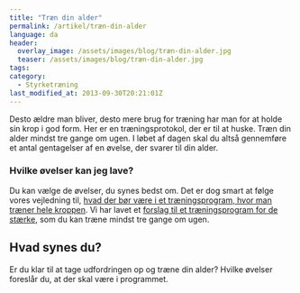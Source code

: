```yaml
---
title: "Træn din alder"
permalink: /artikel/træn-din-alder
language: da
header:
  overlay_image: /assets/images/blog/træn-din-alder.jpg
  teaser: /assets/images/blog/træn-din-alder.jpg
tags:
category:
  - Styrketræning
last_modified_at: 2013-09-30T20:21:01Z
---
```


Desto ældre man bliver, desto mere brug for træning har man for at holde sin krop i god form. Her er en træningsprotokol, der er til at huske. Træn din alder mindst tre gange om ugen. I løbet af dagen skal du altså gennemføre et antal gentagelser af en øvelse, der svarer til din alder.

### Hvilke øvelser kan jeg lave?

Du kan vælge de øvelser, du synes bedst om. Det er dog smart at følge vores vejledning til, [hvad der bør være i et træningsprogram, hvor man træner hele kroppen](/artikel/hvordan-opbygger-jeg-et-helkropsprogram). Vi har lavet et [forslag til et træningsprogram for de stærke](/program/tr%C3%A6n-din-alder), som du kan træne mindst tre gange om ugen.

Hvad synes du?
--------------

Er du klar til at tage udfordringen op og træne din alder? Hvilke øvelser foreslår du, at der skal være i programmet.
